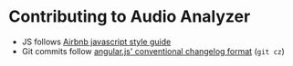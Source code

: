 # Contributing to Audio Analyzer

- JS follows [Airbnb javascript style guide](https://github.com/airbnb/javascript)
- Git commits follow [angular.js' conventional changelog format](https://github.com/ajoslin/conventional-changelog/blob/master/conventions/angular.md)
  (`git cz`)
